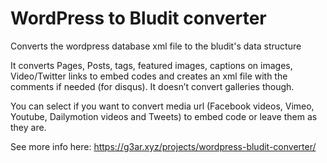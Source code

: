 # WordPress to Bludit converter
Converts the wordpress database xml file to the bludit's data structure

It converts Pages, Posts, tags, featured images, captions on images, Video/Twitter links to embed codes and creates an xml file 
with the comments if needed (for disqus). It doesn’t convert galleries though. 

You can select if you want to convert media url (Facebook videos, Vimeo, Youtube, Dailymotion videos and Tweets) to embed code 
or leave them as they are.

See more info here:
https://g3ar.xyz/projects/wordpress-bludit-converter/
